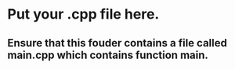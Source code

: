 # Put your .cpp file here.

## Ensure that this fouder contains a file called main.cpp which contains function main.
